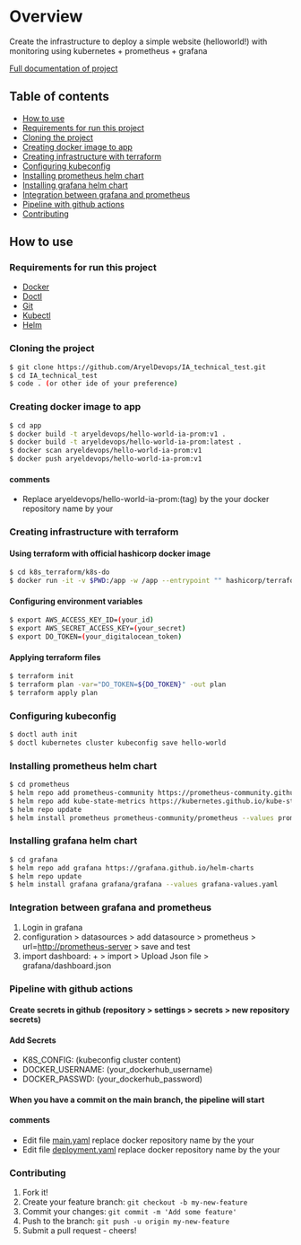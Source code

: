 # Overview

Create the infrastructure to deploy a simple website (helloworld!) with
monitoring using kubernetes + prometheus + grafana

[Full documentation of project](doc.md)

## Table of contents

* [How to use](#How-to-use)
* [Requirements for run this project](#Requirements-for-run-this-project)
* [Cloning the project](#Cloning-the-project)
* [Creating docker image to app](#Creating-docker-image-to-app)
* [Creating infrastructure with terraform](#Creating-infrastructure-with-terraform)
* [Configuring kubeconfig](#Configuring-kubeconfig)
* [Installing prometheus helm chart](#Installing-prometheus-helm-chart)
* [Installing grafana helm chart](#Installing-grafana-helm-chart)
* [Integration between grafana and prometheus](#Integration-between-grafana-and-prometheus)
* [Pipeline with github actions](#Pipeline-with-github-actions)
* [Contributing](#Contributing)

## How to use

### Requirements for run this project

* [Docker](https://docs.docker.com/engine/install/)
* [Doctl](https://docs.digitalocean.com/reference/doctl/how-to/install/)
* [Git](https://git-scm.com/)
* [Kubectl](https://kubernetes.io/docs/tasks/tools/install-kubectl-linux/)
* [Helm](https://helm.sh/)

### Cloning the project

```sh
$ git clone https://github.com/AryelDevops/IA_technical_test.git
$ cd IA_technical_test
$ code . (or other ide of your preference)
```

### Creating docker image to app

```sh
$ cd app
$ docker build -t aryeldevops/hello-world-ia-prom:v1 .
$ docker build -t aryeldevops/hello-world-ia-prom:latest .
$ docker scan aryeldevops/hello-world-ia-prom:v1
$ docker push aryeldevops/hello-world-ia-prom:v1
```

#### comments

* Replace aryeldevops/hello-world-ia-prom:(tag) by the your docker repository name by your

### Creating infrastructure with terraform

#### Using terraform with official hashicorp docker image

```sh
$ cd k8s_terraform/k8s-do
$ docker run -it -v $PWD:/app -w /app --entrypoint "" hashicorp/terraform:light sh
```

#### Configuring environment variables

```sh
$ export AWS_ACCESS_KEY_ID=(your_id)
$ export AWS_SECRET_ACCESS_KEY=(your_secret)
$ export DO_TOKEN=(your_digitalocean_token)
```

#### Applying terraform files

```sh
$ terraform init
$ terraform plan -var="DO_TOKEN=${DO_TOKEN}" -out plan
$ terraform apply plan
```

### Configuring kubeconfig

```sh
$ doctl auth init 
$ doctl kubernetes cluster kubeconfig save hello-world 
```

### Installing prometheus helm chart

```sh
$ cd prometheus
$ helm repo add prometheus-community https://prometheus-community.github.io/helm-charts
$ helm repo add kube-state-metrics https://kubernetes.github.io/kube-state-metrics
$ helm repo update
$ helm install prometheus prometheus-community/prometheus --values prometheus-values.yaml
```

### Installing grafana helm chart

```sh
$ cd grafana
$ helm repo add grafana https://grafana.github.io/helm-charts
$ helm repo update
$ helm install grafana grafana/grafana --values grafana-values.yaml
```

### Integration between grafana and prometheus

1. Login in grafana
2. configuration > datasources > add datasource > prometheus > url=<http://prometheus-server> > save and test
3. import dashboard: + > import > Upload Json file > grafana/dashboard.json

### Pipeline with github actions

#### Create secrets in github (repository > settings > secrets > new repository secrets)

#### Add Secrets

* K8S_CONFIG: (kubeconfig cluster content)
* DOCKER_USERNAME: (your_dockerhub_username)
* DOCKER_PASSWD: (your_dockerhub_password)

#### When you have a commit on the main branch, the pipeline will start

#### comments

* Edit file [main.yaml](.github/workflows/main.yaml) replace docker repository name by the your
* Edit file [deployment.yaml](k8s/deployment.yaml) replace docker repository name by the your

### Contributing

1. Fork it!
2. Create your feature branch: `git checkout -b my-new-feature`
3. Commit your changes: `git commit -m 'Add some feature'`
4. Push to the branch: `git push -u origin my-new-feature`
5. Submit a pull request - cheers!

